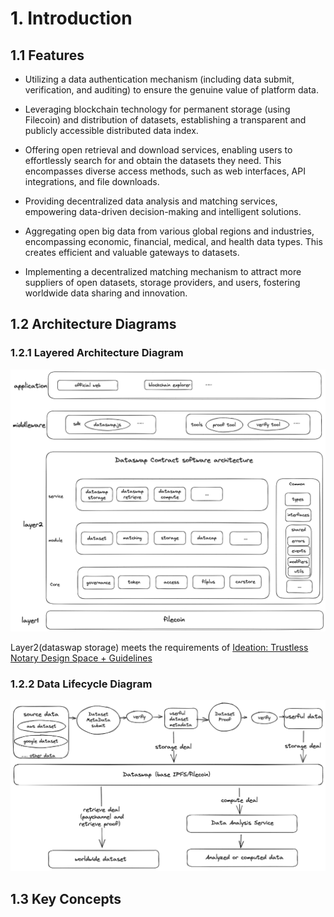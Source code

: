 # 1. Introduction
## 1.1 Features

- Utilizing a data authentication mechanism (including data submit, verification, and auditing) to ensure the genuine value of platform data.

- Leveraging blockchain technology for permanent storage (using Filecoin) and distribution of datasets, establishing a transparent and publicly accessible distributed data index.

- Offering open retrieval and download services, enabling users to effortlessly search for and obtain the datasets they need. This encompasses diverse access methods, such as web interfaces, API integrations, and file downloads.

- Providing decentralized data analysis and matching services, empowering data-driven decision-making and intelligent solutions.

- Aggregating open big data from various global regions and industries, encompassing economic, financial, medical, and health data types. This creates efficient and valuable gateways to datasets.

- Implementing a decentralized matching mechanism to attract more suppliers of open datasets, storage providers, and users, fostering worldwide data sharing and innovation.

## 1.2 Architecture Diagrams

### 1.2.1 Layered Architecture Diagram
![img](./img/architecture.png)

Layer2(dataswap storage) meets the requirements of [Ideation: Trustless Notary Design Space + Guidelines](https://medium.com/filecoin-plus/ideation-trustless-notary-design-space-guidelines-bc21f6d9d5f2)

### 1.2.2 Data Lifecycle Diagram
![img](./img/dataLifecycle.png)

## 1.3 Key Concepts